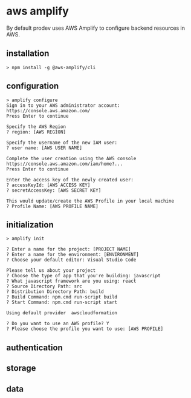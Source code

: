 
# aws amplify
By default prodev uses AWS Amplify to configure backend resources in AWS.

## installation

```console
> npm install -g @aws-amplify/cli
```

## configuration

```console
> amplify configure
Sign in to your AWS administrator account:
https://console.aws.amazon.com/
Press Enter to continue

Specify the AWS Region
? region: [AWS REGION]

Specify the username of the new IAM user:
? user name: [AWS USER NAME]

Complete the user creation using the AWS console
https://console.aws.amazon.com/iam/home?...
Press Enter to continue

Enter the access key of the newly created user:
? accessKeyId: [AWS ACCESS KEY]
? secretAccessKey: [AWS SECRET KEY]

This would update/create the AWS Profile in your local machine
? Profile Name: [AWS PROFILE NAME]
```

<InlineImage alt="Amplify Configure" asset="AmplifyConfigure" clip />

## initialization
```console
> amplify init

? Enter a name for the project: [PROJECT NAME]
? Enter a name for the environment: [ENVIRONMENT]
? Choose your default editor: Visual Studio Code

Please tell us about your project
? Choose the type of app that you're building: javascript
? What javascript framework are you using: react
? Source Directory Path: src
? Distribution Directory Path: build
? Build Command: npm.cmd run-script build
? Start Command: npm.cmd run-script start

Using default provider  awscloudformation

? Do you want to use an AWS profile? Y
? Please choose the profile you want to use: [AWS PROFILE]
```

<InlineImage alt="Amplify Init" asset="AmplifyInit" clip />

## authentication

## storage

## data
